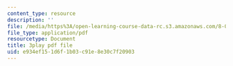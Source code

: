 ```yaml
---
content_type: resource
description: ''
file: /media/https%3A/open-learning-course-data-rc.s3.amazonaws.com/8-03sc-physics-iii-vibrations-and-waves-fall-2016/e934ef151d6f1b03c91e8e30c7f20903_FCFpaKcpuXQ.pdf
file_type: application/pdf
resourcetype: Document
title: 3play pdf file
uid: e934ef15-1d6f-1b03-c91e-8e30c7f20903
---
```

